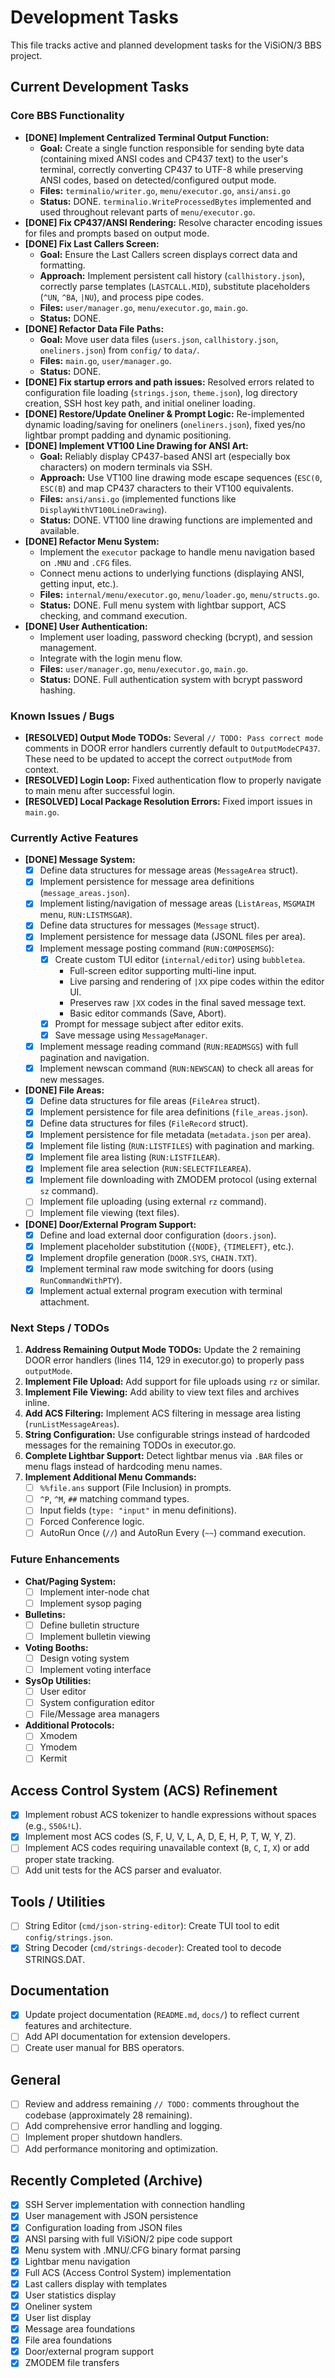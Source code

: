 # Development Tasks

This file tracks active and planned development tasks for the ViSiON/3 BBS project.

## Current Development Tasks

### Core BBS Functionality

*   **[DONE] Implement Centralized Terminal Output Function:**
    *   **Goal:** Create a single function responsible for sending byte data (containing mixed ANSI codes and CP437 text) to the user's terminal, correctly converting CP437 to UTF-8 while preserving ANSI codes, based on detected/configured output mode.
    *   **Files:** `terminalio/writer.go`, `menu/executor.go`, `ansi/ansi.go`
    *   **Status:** DONE. `terminalio.WriteProcessedBytes` implemented and used throughout relevant parts of `menu/executor.go`.
*   **[DONE] Fix CP437/ANSI Rendering:** Resolve character encoding issues for files and prompts based on output mode.
*   **[DONE] Fix Last Callers Screen:**
    *   **Goal:** Ensure the Last Callers screen displays correct data and formatting.
    *   **Approach:** Implement persistent call history (`callhistory.json`), correctly parse templates (`LASTCALL.MID`), substitute placeholders (`^UN`, `^BA`, `|NU`), and process pipe codes.
    *   **Files:** `user/manager.go`, `menu/executor.go`, `main.go`.
    *   **Status:** DONE.
*   **[DONE] Refactor Data File Paths:**
    *   **Goal:** Move user data files (`users.json`, `callhistory.json`, `oneliners.json`) from `config/` to `data/`.
    *   **Files:** `main.go`, `user/manager.go`.
    *   **Status:** DONE.
*   **[DONE] Fix startup errors and path issues:** Resolved errors related to configuration file loading (`strings.json`, `theme.json`), log directory creation, SSH host key path, and initial oneliner loading.
*   **[DONE] Restore/Update Oneliner & Prompt Logic:** Re-implemented dynamic loading/saving for oneliners (`oneliners.json`), fixed yes/no lightbar prompt padding and dynamic positioning.
*   **[DONE] Implement VT100 Line Drawing for ANSI Art:**
    *   **Goal:** Reliably display CP437-based ANSI art (especially box characters) on modern terminals via SSH.
    *   **Approach:** Use VT100 line drawing mode escape sequences (`ESC(0`, `ESC(B`) and map CP437 characters to their VT100 equivalents.
    *   **Files:** `ansi/ansi.go` (implemented functions like `DisplayWithVT100LineDrawing`).
    *   **Status:** DONE. VT100 line drawing functions are implemented and available.
*   **[DONE] Refactor Menu System:**
    *   Implement the `executor` package to handle menu navigation based on `.MNU` and `.CFG` files.
    *   Connect menu actions to underlying functions (displaying ANSI, getting input, etc.).
    *   **Files:** `internal/menu/executor.go`, `menu/loader.go`, `menu/structs.go`.
    *   **Status:** DONE. Full menu system with lightbar support, ACS checking, and command execution.
*   **[DONE] User Authentication:**
    *   Implement user loading, password checking (bcrypt), and session management.
    *   Integrate with the login menu flow.
    *   **Files:** `user/manager.go`, `menu/executor.go`, `main.go`.
    *   **Status:** DONE. Full authentication system with bcrypt password hashing.

### Known Issues / Bugs

*   **[RESOLVED] Output Mode TODOs:** Several `// TODO: Pass correct mode` comments in DOOR error handlers currently default to `OutputModeCP437`. These need to be updated to accept the correct `outputMode` from context.
*   **[RESOLVED] Login Loop:** Fixed authentication flow to properly navigate to main menu after successful login.
*   **[RESOLVED] Local Package Resolution Errors:** Fixed import issues in `main.go`.

### Currently Active Features

*   **[DONE] Message System:**
    *   [x] Define data structures for message areas (`MessageArea` struct).
    *   [x] Implement persistence for message area definitions (`message_areas.json`).
    *   [x] Implement listing/navigation of message areas (`ListAreas`, `MSGMAIM` menu, `RUN:LISTMSGAR`).
    *   [x] Define data structures for messages (`Message` struct).
    *   [x] Implement persistence for message data (JSONL files per area).
    *   [x] Implement message posting command (`RUN:COMPOSEMSG`):
        *   [x] Create custom TUI editor (`internal/editor`) using `bubbletea`.
            *   Full-screen editor supporting multi-line input.
            *   Live parsing and rendering of `|XX` pipe codes within the editor UI.
            *   Preserves raw `|XX` codes in the final saved message text.
            *   Basic editor commands (Save, Abort).
        *   [x] Prompt for message subject after editor exits.
        *   [x] Save message using `MessageManager`.
    *   [x] Implement message reading command (`RUN:READMSGS`) with full pagination and navigation.
    *   [x] Implement newscan command (`RUN:NEWSCAN`) to check all areas for new messages.
*   **[DONE] File Areas:**
    *   [x] Define data structures for file areas (`FileArea` struct).
    *   [x] Implement persistence for file area definitions (`file_areas.json`).
    *   [x] Define data structures for files (`FileRecord` struct).
    *   [x] Implement persistence for file metadata (`metadata.json` per area).
    *   [x] Implement file listing (`RUN:LISTFILES`) with pagination and marking.
    *   [x] Implement file area listing (`RUN:LISTFILEAR`).
    *   [x] Implement file area selection (`RUN:SELECTFILEAREA`).
    *   [x] Implement file downloading with ZMODEM protocol (using external `sz` command).
    *   [ ] Implement file uploading (using external `rz` command).
    *   [ ] Implement file viewing (text files).
*   **[DONE] Door/External Program Support:**
    *   [x] Define and load external door configuration (`doors.json`).
    *   [x] Implement placeholder substitution (`{NODE}`, `{TIMELEFT}`, etc.).
    *   [x] Implement dropfile generation (`DOOR.SYS`, `CHAIN.TXT`).
    *   [x] Implement terminal raw mode switching for doors (using `RunCommandWithPTY`).
    *   [x] Implement actual external program execution with terminal attachment.

### Next Steps / TODOs

1.  **Address Remaining Output Mode TODOs:** Update the 2 remaining DOOR error handlers (lines 114, 129 in executor.go) to properly pass `outputMode`.
2.  **Implement File Upload:** Add support for file uploads using `rz` or similar.
3.  **Implement File Viewing:** Add ability to view text files and archives inline.
4.  **Add ACS Filtering:** Implement ACS filtering in message area listing (`runListMessageAreas`).
5.  **String Configuration:** Use configurable strings instead of hardcoded messages for the remaining TODOs in executor.go.
6.  **Complete Lightbar Support:** Detect lightbar menus via `.BAR` files or menu flags instead of hardcoding menu names.
7.  **Implement Additional Menu Commands:**
    *   [ ] `%%file.ans` support (File Inclusion) in prompts.
    *   [ ] `^P`, `^M`, `##` matching command types.
    *   [ ] Input fields (`type: "input"` in menu definitions).
    *   [ ] Forced Conference logic.
    *   [ ] AutoRun Once (`//`) and AutoRun Every (`~~`) command execution.

### Future Enhancements

*   **Chat/Paging System:**
    *   [ ] Implement inter-node chat
    *   [ ] Implement sysop paging
*   **Bulletins:**
    *   [ ] Define bulletin structure
    *   [ ] Implement bulletin viewing
*   **Voting Booths:**
    *   [ ] Design voting system
    *   [ ] Implement voting interface
*   **SysOp Utilities:**
    *   [ ] User editor
    *   [ ] System configuration editor
    *   [ ] File/Message area managers
*   **Additional Protocols:**
    *   [ ] Xmodem
    *   [ ] Ymodem
    *   [ ] Kermit

## Access Control System (ACS) Refinement

- [x] Implement robust ACS tokenizer to handle expressions without spaces (e.g., `S50&!L`).
- [x] Implement most ACS codes (S, F, U, V, L, A, D, E, H, P, T, W, Y, Z).
- [ ] Implement ACS codes requiring unavailable context (`B`, `C`, `I`, `X`) or add proper state tracking.
- [ ] Add unit tests for the ACS parser and evaluator.

## Tools / Utilities

- [ ] String Editor (`cmd/json-string-editor`): Create TUI tool to edit `config/strings.json`.
- [x] String Decoder (`cmd/strings-decoder`): Created tool to decode STRINGS.DAT.

## Documentation

- [x] Update project documentation (`README.md`, `docs/`) to reflect current features and architecture.
- [ ] Add API documentation for extension developers.
- [ ] Create user manual for BBS operators.

## General

- [ ] Review and address remaining `// TODO:` comments throughout the codebase (approximately 28 remaining).
- [ ] Add comprehensive error handling and logging.
- [ ] Implement proper shutdown handlers.
- [ ] Add performance monitoring and optimization.

## Recently Completed (Archive)

*   [x] SSH Server implementation with connection handling
*   [x] User management with JSON persistence
*   [x] Configuration loading from JSON files
*   [x] ANSI parsing with full ViSiON/2 pipe code support
*   [x] Menu system with .MNU/.CFG binary format parsing
*   [x] Lightbar menu navigation
*   [x] Full ACS (Access Control System) implementation
*   [x] Last callers display with templates
*   [x] User statistics display
*   [x] Oneliner system
*   [x] User list display
*   [x] Message area foundations
*   [x] File area foundations
*   [x] Door/external program support
*   [x] ZMODEM file transfers